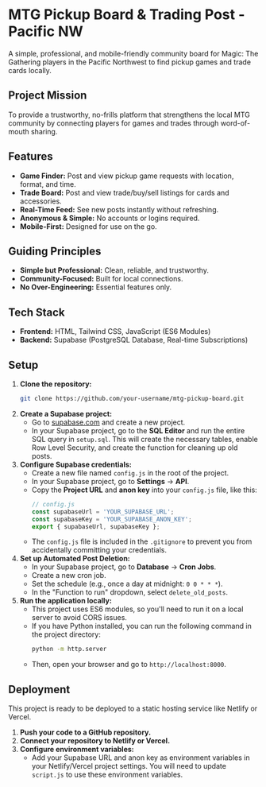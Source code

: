 # MTG Pickup Board & Trading Post - Pacific NW

A simple, professional, and mobile-friendly community board for Magic: The Gathering players in the Pacific Northwest to find pickup games and trade cards locally.

## Project Mission

To provide a trustworthy, no-frills platform that strengthens the local MTG community by connecting players for games and trades through word-of-mouth sharing.

## Features

*   **Game Finder:** Post and view pickup game requests with location, format, and time.
*   **Trade Board:** Post and view trade/buy/sell listings for cards and accessories.
*   **Real-Time Feed:** See new posts instantly without refreshing.
*   **Anonymous & Simple:** No accounts or logins required.
*   **Mobile-First:** Designed for use on the go.

## Guiding Principles

*   **Simple but Professional:** Clean, reliable, and trustworthy.
*   **Community-Focused:** Built for local connections.
*   **No Over-Engineering:** Essential features only.

## Tech Stack

*   **Frontend:** HTML, Tailwind CSS, JavaScript (ES6 Modules)
*   **Backend:** Supabase (PostgreSQL Database, Real-time Subscriptions)

## Setup

1.  **Clone the repository:**
    ```bash
    git clone https://github.com/your-username/mtg-pickup-board.git
    ```
2.  **Create a Supabase project:**
    *   Go to [supabase.com](https://supabase.com/) and create a new project.
    *   In your Supabase project, go to the **SQL Editor** and run the entire SQL query in `setup.sql`. This will create the necessary tables, enable Row Level Security, and create the function for cleaning up old posts.
3.  **Configure Supabase credentials:**
    *   Create a new file named `config.js` in the root of the project.
    *   In your Supabase project, go to **Settings** -> **API**.
    *   Copy the **Project URL** and **anon key** into your `config.js` file, like this:
        ```javascript
        // config.js
        const supabaseUrl = 'YOUR_SUPABASE_URL';
        const supabaseKey = 'YOUR_SUPABASE_ANON_KEY';
        export { supabaseUrl, supabaseKey };
        ```
    *   The `config.js` file is included in the `.gitignore` to prevent you from accidentally committing your credentials.
4.  **Set up Automated Post Deletion:**
    *   In your Supabase project, go to **Database** -> **Cron Jobs**.
    *   Create a new cron job.
    *   Set the schedule (e.g., once a day at midnight: `0 0 * * *`).
    *   In the "Function to run" dropdown, select `delete_old_posts`.
5.  **Run the application locally:**
    *   This project uses ES6 modules, so you'll need to run it on a local server to avoid CORS issues.
    *   If you have Python installed, you can run the following command in the project directory:
        ```bash
        python -m http.server
        ```
    *   Then, open your browser and go to `http://localhost:8000`.

## Deployment

This project is ready to be deployed to a static hosting service like Netlify or Vercel.

1.  **Push your code to a GitHub repository.**
2.  **Connect your repository to Netlify or Vercel.**
3.  **Configure environment variables:**
    *   Add your Supabase URL and anon key as environment variables in your Netlify/Vercel project settings. You will need to update `script.js` to use these environment variables.
